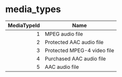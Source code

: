 # media_types
|MediaTypeId|           Name            |
|----------:|---------------------------|
|          1|MPEG audio file            |
|          2|Protected AAC audio file   |
|          3|Protected MPEG-4 video file|
|          4|Purchased AAC audio file   |
|          5|AAC audio file             |
